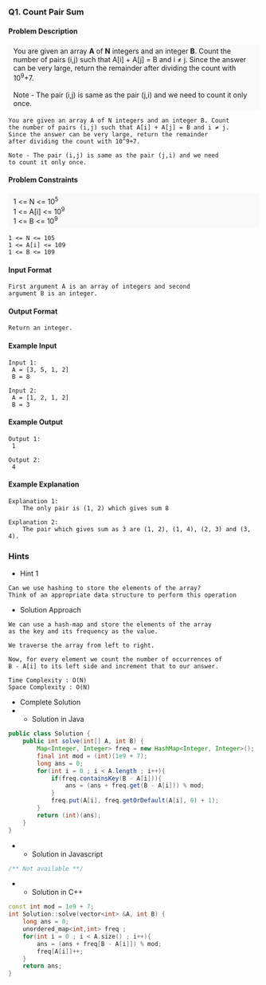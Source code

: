 ### Q1. Count Pair Sum
#### Problem Description
<div style="background-color: #f9f9f9; padding: 5px 10px;">
    You are given an array <strong>A</strong> of 
    <strong>N</strong> integers and an integer 
    <strong>B</strong>. Count the number of pairs (i,j) 
    such that A[i] + A[j] = B and i ≠ j. Since the answer 
    can be very large, return the remainder after dividing 
    the count with 10<sup>9</sup>+7.<br><br>Note - The 
    pair (i,j) is same as the pair (j,i) and we need to 
    count it only once.
</div>

```text
You are given an array A of N integers and an integer B. Count 
the number of pairs (i,j) such that A[i] + A[j] = B and i ≠ j. 
Since the answer can be very large, return the remainder 
after dividing the count with 10^9+7.

Note - The pair (i,j) is same as the pair (j,i) and we need 
to count it only once.
```
#### Problem Constraints
<div style="background-color: #f9f9f9; padding: 5px 10px;">
    1 &lt;= N &lt;= 10<sup>5</sup><br>
    1 &lt;= A[i] &lt;= 10<sup>9</sup><br>
    1 &lt;= B &lt;= 10<sup>9</sup>
</div>

```text
1 <= N <= 105
1 <= A[i] <= 109
1 <= B <= 109
```
#### Input Format
```text
First argument A is an array of integers and second 
argument B is an integer.
```
#### Output Format
```text
Return an integer.
```
#### Example Input
```text
Input 1:
 A = [3, 5, 1, 2]
 B = 8

Input 2:
 A = [1, 2, 1, 2]
 B = 3
```
#### Example Output
```text
Output 1:
 1

Output 2:
 4
```
#### Example Explanation
```text
Explanation 1:
    The only pair is (1, 2) which gives sum 8

Explanation 2:
    The pair which gives sum as 3 are (1, 2), (1, 4), (2, 3) and (3, 4). 
```
### Hints
* Hint 1
```text
Can we use hashing to store the elements of the array?
Think of an appropriate data structure to perform this operation
```
* Solution Approach
```text
We can use a hash-map and store the elements of the array
as the key and its frequency as the value. 

We traverse the array from left to right.

Now, for every element we count the number of occurrences of 
B - A[i] to its left side and increment that to our answer.

Time Complexity : O(N)
Space Complexity : O(N)
```
* Complete Solution
* * Solution in Java
```java
public class Solution {
    public int solve(int[] A, int B) {
        Map<Integer, Integer> freq = new HashMap<Integer, Integer>();
        final int mod = (int)(1e9 + 7);
        long ans = 0;
        for(int i = 0 ; i < A.length ; i++){
            if(freq.containsKey(B - A[i])){
                ans = (ans + freq.get(B - A[i])) % mod;
            }
            freq.put(A[i], freq.getOrDefault(A[i], 0) + 1);
        }
        return (int)(ans);
    }
}

```
* * Solution in Javascript
```javascript
/** Not available **/
```
* * Solution in C++
```cpp
const int mod = 1e9 + 7;
int Solution::solve(vector<int> &A, int B) {
	long ans = 0;
	unordered_map<int,int> freq ;
	for(int i = 0 ; i < A.size() ; i++){
		ans = (ans + freq[B - A[i]]) % mod;
		freq[A[i]]++;
	}
	return ans;
}
```

